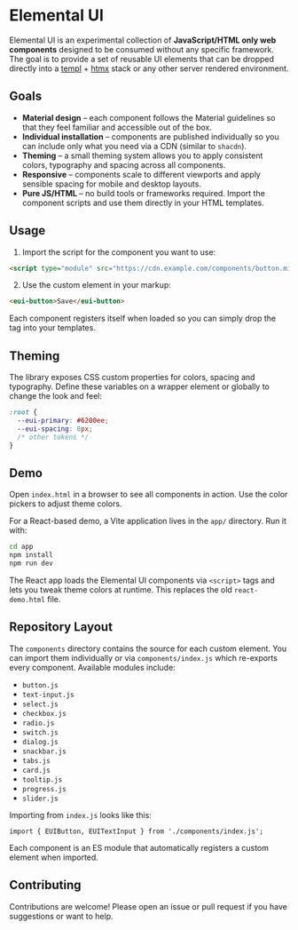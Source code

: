 # Elemental UI

Elemental UI is an experimental collection of **JavaScript/HTML only web components** designed to be consumed without any specific framework. The goal is to provide a set of reusable UI elements that can be dropped directly into a [templ](https://templ.guide/) + [htmx](https://htmx.org/) stack or any other server rendered environment.

## Goals

- **Material design** &ndash; each component follows the Material guidelines so that they feel familiar and accessible out of the box.
- **Individual installation** &ndash; components are published individually so you can include only what you need via a CDN (similar to `shacdn`).
- **Theming** &ndash; a small theming system allows you to apply consistent colors, typography and spacing across all components.
- **Responsive** &ndash; components scale to different viewports and apply sensible spacing for mobile and desktop layouts.
- **Pure JS/HTML** &ndash; no build tools or frameworks required. Import the component scripts and use them directly in your HTML templates.

## Usage

1. Import the script for the component you want to use:

```html
<script type="module" src="https://cdn.example.com/components/button.min.js"></script>
```

2. Use the custom element in your markup:

```html
<eui-button>Save</eui-button>
```

Each component registers itself when loaded so you can simply drop the tag into your templates.

## Theming

The library exposes CSS custom properties for colors, spacing and typography. Define these variables on a wrapper element or globally to change the look and feel:

```css
:root {
  --eui-primary: #6200ee;
  --eui-spacing: 8px;
  /* other tokens */
}
```

## Demo

Open `index.html` in a browser to see all components in action. Use the color pickers to adjust theme colors.

For a React-based demo, a Vite application lives in the `app/` directory. Run it with:

```bash
cd app
npm install
npm run dev
```

The React app loads the Elemental UI components via `<script>` tags and lets you tweak theme colors at runtime. This replaces the old `react-demo.html` file.

## Repository Layout

The `components` directory contains the source for each custom element. You can
import them individually or via `components/index.js` which re-exports every
component. Available modules include:

- `button.js`
- `text-input.js`
- `select.js`
- `checkbox.js`
- `radio.js`
- `switch.js`
- `dialog.js`
- `snackbar.js`
- `tabs.js`
- `card.js`
- `tooltip.js`
- `progress.js`
- `slider.js`

Importing from `index.js` looks like this:

```
import { EUIButton, EUITextInput } from './components/index.js';
```

Each component is an ES module that automatically registers a custom element
when imported.

## Contributing

Contributions are welcome! Please open an issue or pull request if you have suggestions or want to help.

